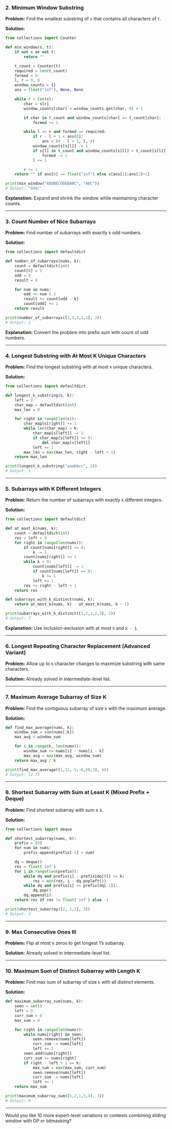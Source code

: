 ### **2. Minimum Window Substring**

**Problem:**
Find the smallest substring of `s` that contains all characters of `t`.

**Solution:**

```python
from collections import Counter

def min_window(s, t):
    if not s or not t:
        return ""

    t_count = Counter(t)
    required = len(t_count)
    formed = 0
    l, r = 0, 0
    window_counts = {}
    ans = float("inf"), None, None

    while r < len(s):
        char = s[r]
        window_counts[char] = window_counts.get(char, 0) + 1

        if char in t_count and window_counts[char] == t_count[char]:
            formed += 1

        while l <= r and formed == required:
            if r - l + 1 < ans[0]:
                ans = (r - l + 1, l, r)
            window_counts[s[l]] -= 1
            if s[l] in t_count and window_counts[s[l]] < t_count[s[l]]:
                formed -= 1
            l += 1

        r += 1
    return "" if ans[0] == float("inf") else s[ans[1]:ans[2]+1]

print(min_window("ADOBECODEBANC", "ABC"))
# Output: "BANC"
```

**Explanation:**
Expand and shrink the window while maintaining character counts.

---

### **3. Count Number of Nice Subarrays**

**Problem:**
Find number of subarrays with exactly `k` odd numbers.

**Solution:**

```python
from collections import defaultdict

def number_of_subarrays(nums, k):
    count = defaultdict(int)
    count[0] = 1
    odd = 0
    result = 0

    for num in nums:
        odd += num % 2
        result += count[odd - k]
        count[odd] += 1
    return result

print(number_of_subarrays([1,1,2,1,1], 3))
# Output: 2
```

**Explanation:**
Convert the problem into prefix sum with count of odd numbers.

---

### **4. Longest Substring with At Most K Unique Characters**

**Problem:**
Find the longest substring with at most `k` unique characters.

**Solution:**

```python
from collections import defaultdict

def longest_k_substring(s, k):
    left = 0
    char_map = defaultdict(int)
    max_len = 0

    for right in range(len(s)):
        char_map[s[right]] += 1
        while len(char_map) > k:
            char_map[s[left]] -= 1
            if char_map[s[left]] == 0:
                del char_map[s[left]]
            left += 1
        max_len = max(max_len, right - left + 1)
    return max_len

print(longest_k_substring("aaabbcc", 2))
# Output: 5
```

---

### **5. Subarrays with K Different Integers**

**Problem:**
Return the number of subarrays with exactly `k` different integers.

**Solution:**

```python
from collections import defaultdict

def at_most_k(nums, k):
    count = defaultdict(int)
    res = left = 0
    for right in range(len(nums)):
        if count[nums[right]] == 0:
            k -= 1
        count[nums[right]] += 1
        while k < 0:
            count[nums[left]] -= 1
            if count[nums[left]] == 0:
                k += 1
            left += 1
        res += right - left + 1
    return res

def subarrays_with_k_distinct(nums, k):
    return at_most_k(nums, k) - at_most_k(nums, k - 1)

print(subarrays_with_k_distinct([1,2,1,2,3], 2))
# Output: 7
```

**Explanation:**
Use inclusion-exclusion with at most `k` and `k - 1`.

---

### **6. Longest Repeating Character Replacement (Advanced Variant)**

**Problem:**
Allow up to `k` character changes to maximize substring with same characters.

**Solution:**
Already solved in intermediate-level list.

---

### **7. Maximum Average Subarray of Size K**

**Problem:**
Find the contiguous subarray of size `k` with the maximum average.

**Solution:**

```python
def find_max_average(nums, k):
    window_sum = sum(nums[:k])
    max_avg = window_sum

    for i in range(k, len(nums)):
        window_sum += nums[i] - nums[i - k]
        max_avg = max(max_avg, window_sum)
    return max_avg / k

print(find_max_average([1,12,-5,-6,50,3], 4))
# Output: 12.75
```

---

### **8. Shortest Subarray with Sum at Least K (Mixed Prefix + Deque)**

**Problem:**
Find shortest subarray with sum ≥ `k`.

**Solution:**

```python
from collections import deque

def shortest_subarray(nums, k):
    prefix = [0]
    for num in nums:
        prefix.append(prefix[-1] + num)

    dq = deque()
    res = float('inf')
    for i in range(len(prefix)):
        while dq and prefix[i] - prefix[dq[0]] >= k:
            res = min(res, i - dq.popleft())
        while dq and prefix[i] <= prefix[dq[-1]]:
            dq.pop()
        dq.append(i)
    return res if res != float('inf') else -1

print(shortest_subarray([2,-1,2], 3))
# Output: 3
```

---

### **9. Max Consecutive Ones III**

**Problem:**
Flip at most `k` zeros to get longest 1’s subarray.

**Solution:**
Already solved in intermediate-level list.

---

### **10. Maximum Sum of Distinct Subarray with Length K**

**Problem:**
Find max sum of subarray of size `k` with all distinct elements.

**Solution:**

```python
def maximum_subarray_sum(nums, k):
    seen = set()
    left = 0
    curr_sum = 0
    max_sum = 0

    for right in range(len(nums)):
        while nums[right] in seen:
            seen.remove(nums[left])
            curr_sum -= nums[left]
            left += 1
        seen.add(nums[right])
        curr_sum += nums[right]
        if right - left + 1 == k:
            max_sum = max(max_sum, curr_sum)
            seen.remove(nums[left])
            curr_sum -= nums[left]
            left += 1
    return max_sum

print(maximum_subarray_sum([1,2,1,3,4], 3))
# Output: 8
```

---

Would you like 10 more expert-level variations or contests combining sliding window with DP or bitmasking?
